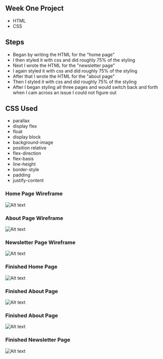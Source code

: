 ## Week One Project
- HTML
- CSS

## Steps
- Began by writing the HTML for the "home page"
- I then styled it with css and did roughly 75% of the styling
- Next I wrote the HTML for the "newsletter page"
- I again styled it with css and did roughly 75% of the styling
- After that I wrote the HTML for the "about page"
- Then I styled it with css and did roughly 75% of the styling
- After I began styling all three pages and would switch back and
forth when I cam across an issue I could not figure out

## CSS Used
- parallax
- display flex
- float
- display block
- background-image
- position relative
- flex-direction
- flex-basis
- line-height
- border-style
- padding
- justify-content

### Home Page Wireframe
![Alt text](images/wireframe1.JPG "Wire Frame Home Page")

### About Page Wireframe
![Alt text](images/wireframe2.JPG "Wire Frame About Page")

### Newsletter Page Wireframe
![Alt text](images/wireframe3.JPG "Wire Frame Newsletter Page")

### Finished Home Page
![Alt text](images/wireframe4.png "Finished Screenshot Home")

### Finished About Page
![Alt text](images/wireframe5.png "Finished Screenshot About1")

### Finished About Page
![Alt text](images/wireframe6.png "Finished Screenshot About2")

### Finished Newsletter Page
![Alt text](images/wireframe7.png "Finished Screenshot Newsletter")
